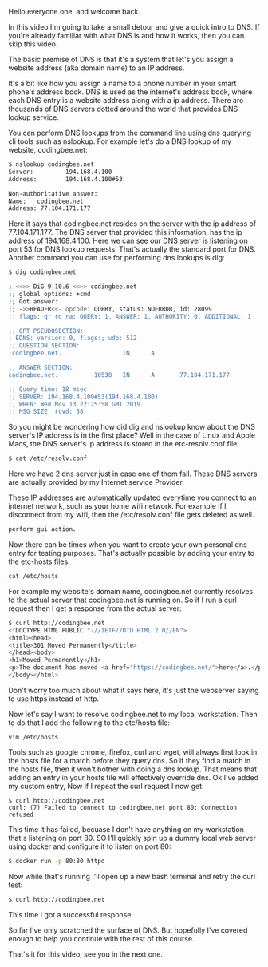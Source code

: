 Hello everyone one, and welcome back.

In this video I'm going to take a small detour and give a quick intro to DNS. If you're already familiar with what DNS is and how it works, then you can skip this video. 


The basic premise of DNS is that it's a system that let's you assign a website address (aka domain name) to an IP address. 

It's a bit like how you assign a name to a phone number in your smart phone's address book. DNS is used as the internet's address book, where each DNS entry is a website address along with a ip address. There are thousands of DNS servers dotted around the world that provides DNS lookup service. 

You can perform DNS lookups from the command line using dns querying cli tools such as nslookup. For example let's do a DNS lookup of my website, codingbee.net:

```bash
$ nslookup codingbee.net
Server:         194.168.4.100
Address:        194.168.4.100#53

Non-authoritative answer:
Name:   codingbee.net
Address: 77.104.171.177
```

Here it says that codingbee.net resides on the server with the ip address of 77.104.171.177. The DNS server that provided this information, has the ip address of 194.168.4.100. Here we can see our DNS server is listening on port 53 for DNS lookup requests. That's actually the standard port for DNS. Another command you can use for performing dns lookups is dig:

```bash
$ dig codingbee.net

; <<>> DiG 9.10.6 <<>> codingbee.net
;; global options: +cmd
;; Got answer:
;; ->>HEADER<<- opcode: QUERY, status: NOERROR, id: 28099
;; flags: qr rd ra; QUERY: 1, ANSWER: 1, AUTHORITY: 0, ADDITIONAL: 1

;; OPT PSEUDOSECTION:
; EDNS: version: 0, flags:; udp: 512
;; QUESTION SECTION:
;codingbee.net.                 IN      A

;; ANSWER SECTION:
codingbee.net.          10538   IN      A       77.104.171.177

;; Query time: 18 msec
;; SERVER: 194.168.4.100#53(194.168.4.100)
;; WHEN: Wed Nov 13 22:25:58 GMT 2019
;; MSG SIZE  rcvd: 58
```


So you might be wondering how did dig and nslookup know about the DNS server's IP address is in the first place? Well in the case of Linux and Apple Macs, the DNS server's ip address is stored in the etc-resolv.conf file:



```bash
$ cat /etc/resolv.conf
```

Here we have 2 dns server just in case one of them fail. These DNS servers are actually provided by my Internet service Provider. 

These IP addresses are automatically updated everytime you connect to an internet network, such as your home wifi network. For example if I disconnect from my wifi, then the /etc/resolv.conf file gets deleted as well. 

```bash
perform gui action. 
```

Now there can be times when you want to create your own personal dns entry for testing purposes. That's actually possible by adding your entry to the etc-hosts files:

```bash
cat /etc/hosts
```

For example my website's domain name, codingbee.net currently resolves to the actual server that codingbee.net is running on. So if I run a curl request then I get a response from the actual server: 

```bash
$ curl http://codingbee.net 
<!DOCTYPE HTML PUBLIC "-//IETF//DTD HTML 2.0//EN">
<html><head>
<title>301 Moved Permanently</title>
</head><body>
<h1>Moved Permanently</h1>
<p>The document has moved <a href="https://codingbee.net/">here</a>.</p>
</body></html>
```

Don't worry too much about what it says here, it's just the webserver saying to use https instead of http.

Now let's say I want to resolve codingbee.net to my local workstation. Then to do that I add the following to the etc/hosts file:

```
vim /etc/hosts
```

Tools such as google chrome, firefox, curl and wget, will always first look in the hosts file for a match before they query dns. So if they find a match in the hosts file, then it won't bother with doing a dns lookup. That means that adding an entry in your hosts file will effectively override dns. Ok I've added my custom entry, Now if I repeat the curl request I now get:

```
$ curl http://codingbee.net 
curl: (7) Failed to connect to codingbee.net port 80: Connection refused
```

This time it has failed, becuase I don't have anything on my workstation that's listening on port 80. SO I'll quickly spin up a dummy local web server using docker and configure it to listen on port 80:


```bash
$ docker run -p 80:80 httpd

```

Now while that's running I'll open up a new bash terminal and retry the curl test:

```bash
$ curl http://codingbee.net 
```

This time I got a successful response. 


So far I've only scratched the surface of DNS. But hopefully I've covered enough to help you continue with the rest of this course. 

That's it for this video, see you in the next one. 